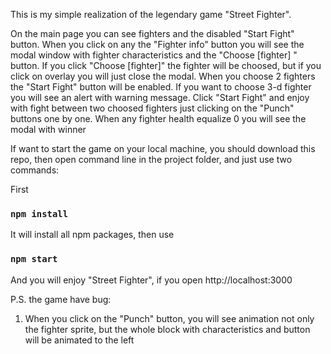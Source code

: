 
  This is my simple realization of the legendary game "Street Fighter".

  On the main page you can see fighters and the disabled "Start Fight" button.
When you click on any  the "Fighter info" button you will see the modal window with fighter characteristics and the  "Choose [fighter] " button.
If you click "Choose [fighter]" the fighter will be choosed, but if you click on overlay you will just close the modal.
  When you choose 2 fighters the "Start Fight" button will be enabled. 
If you want to choose 3-d fighter you will see an alert with warning message.
Click "Start Fight" and enjoy with fight between two choosed fighters just clicking on the "Punch" buttons one by one.
When any fighter health equalize 0 you will see the modal with winner

If want to start the game on your local machine, you should download this repo, then open command line in the project folder,  and just use two commands:

First
### `npm install` 
  It will install all npm packages, then use
### `npm start`
  And you will enjoy "Street Fighter", if you open http://localhost:3000 


P.S. the game have  bug:
 1. When you click on the "Punch" button, you will see animation not only the fighter sprite, but the whole block with characteristics and button will be animated to the left
